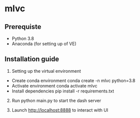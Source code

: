 # mlvc

## Prerequiste
- Python 3.8
- Anaconda (for setting up of VE)

## Installation guide

1. Setting up the virtual environment
- Create conda environment 
conda create -n mlvc python=3.8
- Activate environment 
conda activate mlvc
- Install dependencies 
pip install -r requirements.txt

2. Run 
python main.py
to start the dash server

3. Launch [http://localhost:8888](http://localhost:8888) to interact with UI
